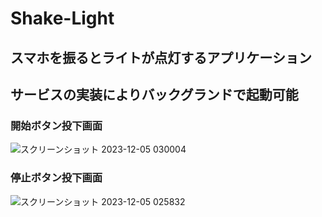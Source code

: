 # Shake-Light
## スマホを振るとライトが点灯するアプリケーション
## サービスの実装によりバックグランドで起動可能

### 開始ボタン投下画面
![スクリーンショット 2023-12-05 030004](https://github.com/Ittalian/Shake-Light/assets/137425898/9a294a75-7f08-48a9-8dab-d74dc99271e6)


### 停止ボタン投下画面
![スクリーンショット 2023-12-05 025832](https://github.com/Ittalian/Shake-Light/assets/137425898/33d6d918-a6e1-459c-9c11-14909d480429)
